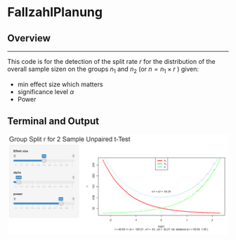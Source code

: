 # FallzahlPlanung  

## Overview
***

This code is for the detection of the split rate $r$ for the distribution of the overall sample size$n$ on the groups $n_1$ and $n_2$ (or $n = n_1 \times r$ ) given:  

  - min effect size which matters    
  - significance level $\alpha$  
  - Power 

## Terminal and Output
![](dashboard.png)
